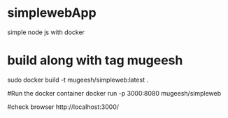 # simplewebApp
simple node js with docker 

# build along with tag mugeesh
sudo docker build -t  mugeesh/simpleweb:latest .

#Run the docker container 
docker run -p 3000:8080 mugeesh/simpleweb

#check browser
http://localhost:3000/
